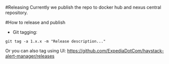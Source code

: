 #Releasing
Currently we publish the repo to docker hub and nexus central repository.

#How to release and publish

* Git tagging: 

```git tag -a 1.x.x -m "Release description..."```

Or you can also tag using UI: https://github.com/ExpediaDotCom/haystack-alert-manager/releases